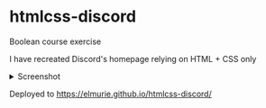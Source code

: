 # htmlcss-discord

Boolean course exercise

I have recreated Discord's homepage relying on HTML + CSS only

<details>
  <summary>Screenshot</summary>
  <img src="https://i.imgur.com/OvLCr6M.png" name="1">
</details>

Deployed to https://elmurie.github.io/htmlcss-discord/
